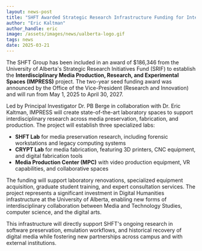 ```yaml
---
layout: news-post
title: "SHFT Awarded Strategic Research Infrastructure Funding for Interdisciplinary Media Labs"
author: "Eric Kaltman"
author_handle: eric
image: /assets/images/news/ualberta-logo.gif
tags: news
date: 2025-03-21
---
```


The SHFT Group has been included in an award of $186,346 from the University of Alberta's Strategic Research Initiatives Fund (SRIF) to establish the **Interdisciplinary Media Production, Research, and Experimental Spaces (IMPRESS)** project. The two-year seed funding award was announced by the Office of the Vice-President (Research and Innovation) and will run from May 1, 2025 to April 30, 2027.

Led by Principal Investigator Dr. PB Berge in collaboration with Dr. Eric Kaltman, IMPRESS will create state-of-the-art laboratory spaces to support interdisciplinary research across media preservation, fabrication, and production. The project will establish three specialized labs:

- **SHFT Lab** for media preservation research, including forensic workstations and legacy computing systems
- **CRYPT Lab** for media fabrication, featuring 3D printers, CNC equipment, and digital fabrication tools
- **Media Production Center (MPC)** with video production equipment, VR capabilities, and collaborative spaces

The funding will support laboratory renovations, specialized equipment acquisition, graduate student training, and expert consultation services. The project represents a significant investment in Digital Humanities infrastructure at the University of Alberta, enabling new forms of interdisciplinary collaboration between Media and Technology Studies, computer science, and the digital arts.

This infrastructure will directly support SHFT's ongoing research in software preservation, emulation workflows, and historical recovery of digital media while fostering new partnerships across campus and with external institutions.